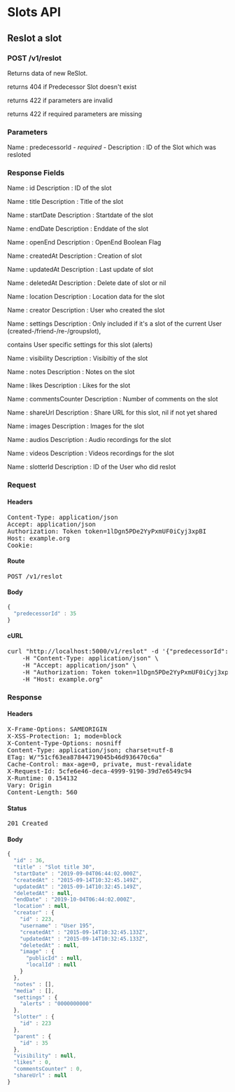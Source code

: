 # Slots API

## Reslot a slot

### POST /v1/reslot

Returns data of new ReSlot.

returns 404 if Predecessor Slot doesn&#39;t exist

returns 422 if parameters are invalid

returns 422 if required parameters are missing

### Parameters

Name : predecessorId *- required -*
Description : ID of the Slot which was resloted


### Response Fields

Name : id
Description : ID of the slot

Name : title
Description : Title of the slot

Name : startDate
Description : Startdate of the slot

Name : endDate
Description : Enddate of the slot

Name : openEnd
Description : OpenEnd Boolean Flag

Name : createdAt
Description : Creation of slot

Name : updatedAt
Description : Last update of slot

Name : deletedAt
Description : Delete date of slot or nil

Name : location
Description : Location data for the slot

Name : creator
Description : User who created the slot

Name : settings
Description : Only included if it&#39;s a slot of the current User (created-/friend-/re-/groupslot),

contains User specific settings for this slot (alerts)

Name : visibility
Description : Visibiltiy of the slot

Name : notes
Description : Notes on the slot

Name : likes
Description : Likes for the slot

Name : commentsCounter
Description : Number of comments on the slot

Name : shareUrl
Description : Share URL for this slot, nil if not yet shared

Name : images
Description : Images for the slot

Name : audios
Description : Audio recordings for the slot

Name : videos
Description : Videos recordings for the slot

Name : slotterId
Description : ID of the User who did reslot

### Request

#### Headers

<pre>Content-Type: application/json
Accept: application/json
Authorization: Token token=1lDgn5PDe2YyPxmUF0iCyj3xpBI
Host: example.org
Cookie: </pre>

#### Route

<pre>POST /v1/reslot</pre>

#### Body
```javascript
{
  "predecessorId" : 35
}
```


#### cURL

<pre class="request">curl &quot;http://localhost:5000/v1/reslot&quot; -d &#39;{&quot;predecessorId&quot;:35}&#39; -X POST \
	-H &quot;Content-Type: application/json&quot; \
	-H &quot;Accept: application/json&quot; \
	-H &quot;Authorization: Token token=1lDgn5PDe2YyPxmUF0iCyj3xpBI&quot; \
	-H &quot;Host: example.org&quot;</pre>

### Response

#### Headers

<pre>X-Frame-Options: SAMEORIGIN
X-XSS-Protection: 1; mode=block
X-Content-Type-Options: nosniff
Content-Type: application/json; charset=utf-8
ETag: W/&quot;51cf63ea87844719045b46d936470c6a&quot;
Cache-Control: max-age=0, private, must-revalidate
X-Request-Id: 5cfe6e46-deca-4999-9190-39d7e6549c94
X-Runtime: 0.154132
Vary: Origin
Content-Length: 560</pre>

#### Status

<pre>201 Created</pre>

#### Body

```javascript
{
  "id" : 36,
  "title" : "Slot title 30",
  "startDate" : "2019-09-04T06:44:02.000Z",
  "createdAt" : "2015-09-14T10:32:45.149Z",
  "updatedAt" : "2015-09-14T10:32:45.149Z",
  "deletedAt" : null,
  "endDate" : "2019-10-04T06:44:02.000Z",
  "location" : null,
  "creator" : {
    "id" : 223,
    "username" : "User 195",
    "createdAt" : "2015-09-14T10:32:45.133Z",
    "updatedAt" : "2015-09-14T10:32:45.133Z",
    "deletedAt" : null,
    "image" : {
      "publicId" : null,
      "localId" : null
    }
  },
  "notes" : [],
  "media" : [],
  "settings" : {
    "alerts" : "0000000000"
  },
  "slotter" : {
    "id" : 223
  },
  "parent" : {
    "id" : 35
  },
  "visibility" : null,
  "likes" : 0,
  "commentsCounter" : 0,
  "shareUrl" : null
}
```
